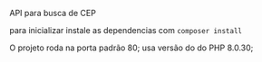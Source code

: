API para busca de CEP

para inicializar instale as dependencias com
``composer install``

O projeto roda na porta padrão 80;
usa versão do do PHP 8.0.30;
